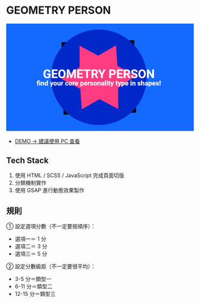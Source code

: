# GEOMETRY PERSON

![Geometry Person](./public/view.png "Geometry Person")

- [DEMO -> 建議使用 PC 查看](https://rue1216.github.io/GeometryPerson/)

## Tech Stack

1. 使用 HTML / SCSS / JavaScript 完成頁面切版
2. 分類機制實作
3. 使用 GSAP 進行動態效果製作

## 規則

① 設定選項分數（不一定要按順序）：

- 選項一＝ 1 分
- 選項二＝ 3 分
- 選項三＝ 5 分

② 設定分數級距（不一定要很平均）：

- 3-5 分＝類型一
- 6-11 分＝類型二
- 12-15 分＝類型三

